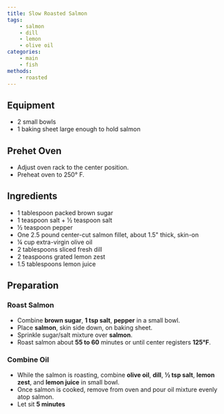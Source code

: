 ```yaml
---
title: Slow Roasted Salmon
tags:
    - salmon
    - dill
    - lemon
    - olive oil
categories: 
    - main
    - fish
methods:
    - roasted
---
```


## Equipment

-   2 small bowls
-   1 baking sheet large enough to hold salmon

## Prehet Oven

-   Adjust oven rack to the center position.
-   Preheat oven to 250° F.

## Ingredients

-   1 tablespoon packed brown sugar
-   1 teaspoon salt + ½ teaspoon salt
-   ½ teaspoon pepper
-   One 2.5 pound center-cut salmon fillet, about 1.5" thick, skin-on
-   ¼ cup extra-virgin olive oil
-   2 tablespoons sliced fresh dill
-   2 teaspoons grated lemon zest
-   1.5 tablespoons lemon juice

## Preparation

### Roast Salmon

-   Combine **brown sugar**, **1 tsp salt**, **pepper** in a small bowl.
-   Place **salmon**, skin side down, on baking sheet.
-   Sprinkle sugar/salt mixture over **salmon**.
-   Roast salmon about **55 to 60** minutes or until center registers
    **125°F**.

### Combine Oil

-   While the salmon is roasting, combine **olive oil**, **dill**, **½
    tsp salt**, **lemon zest**, and **lemon juice** in small bowl.
-   Once salmon is cooked, remove from oven and pour oil mixture evenly
    atop salmon.
-   Let sit **5 minutes**
